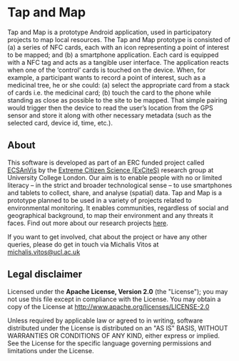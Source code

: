 # Tap and Map



Tap and Map is a prototype Android application, used in participatory projects to map local resources. The Tap and Map prototype is consisted of (a) a series of NFC cards, each with an icon representing a point of interest to be mapped; and (b) a smartphone application. Each card is equipped with a NFC tag and acts as a tangible user interface. The application reacts when one of the ‘control’ cards is touched on the device. When, for example, a participant wants to record a point of interest, such as a medicinal tree, he or she could: (a) select the appropriate card from a stack of cards i.e. the medicinal card; (b) touch the card to the phone while standing as close as possible to the site to be mapped. That simple pairing would trigger then the device to read the user’s location from the GPS sensor and store it along with other necessary metadata (such as the selected card, device id, time, etc.).    



## About

This software is developed as part of an ERC funded project called [ECSAnVis](http://www.ucl.ac.uk/excites/projects/excites-projects/ECSAnVis/index) by the [Extreme Citizen Science (ExCiteS)](http://www.ucl.ac.uk/excites) research group at University College London. Our aim is to enable people with no or limited literacy – in the strict and broader technological sense – to use smartphones and tablets to collect, share, and analyse (spatial) data. Tap and Map is a prototype planned to be used in a variety of projects related to environmental monitoring. It enables communities, regardless of social and geographical background, to map their environment and any threats it faces. Find out more about our research projects [here](http://www.ucl.ac.uk/excites/projects).

If you want to get involved, chat about the project or have any other queries, please do get in touch via Michalis Vitos at [michalis.vitos@ucl.ac.uk](mailtomichalis.vitos@ucl.ac.uk)



## Legal disclaimer

Licensed under the **Apache License, Version 2.0** (the "License"); you may not use this file except in compliance with the License. You may obtain a copy of the License at        <http://www.apache.org/licenses/LICENSE-2.0>

Unless required by applicable law or agreed to in writing, software distributed under the License is distributed on an "AS IS" BASIS, WITHOUT WARRANTIES OR CONDITIONS OF ANY KIND, either express or implied. See the License for the specific language governing permissions and limitations under the License.